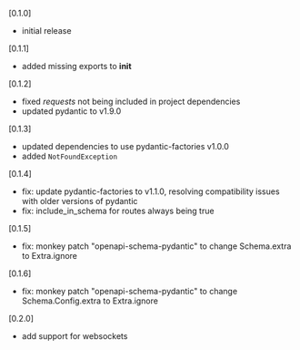 [0.1.0]
- initial release


[0.1.1]
- added missing exports to __init__


[0.1.2]
- fixed _requests_ not being included in project dependencies
- updated pydantic to v1.9.0


[0.1.3]
- updated dependencies to use pydantic-factories v1.0.0
- added `NotFoundException`


[0.1.4]
- fix: update pydantic-factories to v1.1.0, resolving compatibility issues with older versions of pydantic
- fix: include_in_schema for routes always being true


[0.1.5]
- fix: monkey patch "openapi-schema-pydantic" to change Schema.extra to Extra.ignore


[0.1.6]
- fix: monkey patch "openapi-schema-pydantic" to change Schema.Config.extra to Extra.ignore


[0.2.0]
- add support for websockets

